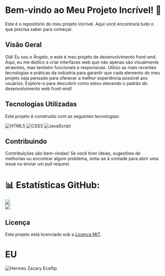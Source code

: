 # Bem-vindo ao Meu Projeto Incrível! 🚀

Este é o repositório do meu projeto incrível. Aqui você encontrará tudo o que precisa saber para começar.

## Visão Geral

Olá! Eu sou o Ângelo, e este é meu projeto de desenvolvimento front-end. Aqui, eu me dedico a criar interfaces web que não apenas são visualmente atraentes, mas também funcionais e responsivas. Utilizo as mais recentes tecnologias e práticas da indústria para garantir que cada elemento do meu projeto seja pensado para oferecer a melhor experiência possível aos usuários. Explore-o para descobrir como estou elevando o padrão do desenvolvimento web front-end!

## Tecnologias Utilizadas

Este projeto é construído com as seguintes tecnologias:

![HTML5](https://img.shields.io/badge/html5-%23E34F26.svg?style=for-the-badge&logo=html5&logoColor=white)
![CSS3](https://img.shields.io/badge/css3-%231572B6.svg?style=for-the-badge&logo=css3&logoColor=white)
![JavaScript](https://img.shields.io/badge/javascript-%23323330.svg?style=for-the-badge&logo=javascript&logoColor=%#8B7765)

## Contribuindo

Contribuições são bem-vindas! Se você tiver ideias, sugestões de melhorias ou encontrar algum problema, sinta-se à vontade para abrir uma issue ou enviar um pull request.

# 📊 Estatísticas GitHub:
![](https://github-readme-stats.vercel.app/api?username=Lo-Padrinh0&theme=dark&hide_border=false&include_all_commits=false&count_private=false)<br/>
![](https://github-readme-streak-stats.herokuapp.com/?user=Lo-Padrinh0&theme=dark&hide_border=false)<br/>


## Licença

Este projeto está licenciado sob a [Licença MIT](LICENSE).

# EU

![Hermes Zacary Ecaflip](https://github.com/Hermes-Ecaflip/Hermes-Ecaflip/assets/166053159/1c309048-4e84-43a1-8564-780a3c3fd87a)


